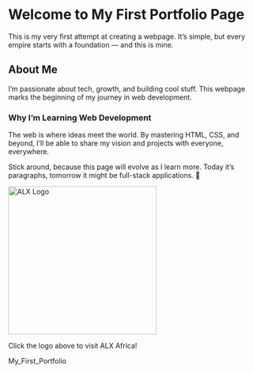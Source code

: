 <!DOCTYPE html>
<html lang="en">
<head>
  <meta charset="UTF-8">
  <title>My First Cool Webpage</title>
</head>
<body>
  <h1>Welcome to My First Portfolio Page</h1>
  <p>This is my very first attempt at creating a webpage. It’s simple, but every empire starts with a foundation — and this is mine.</p>

  <h2>About Me</h2>
  <p>I’m passionate about tech, growth, and building cool stuff. This webpage marks the beginning of my journey in web development.</p>

  <h3>Why I’m Learning Web Development</h3>
  <p>The web is where ideas meet the world. By mastering HTML, CSS, and beyond, I’ll be able to share my vision and projects with everyone, everywhere.</p>

  <p>Stick around, because this page will evolve as I learn more. Today it’s paragraphs, tomorrow it might be full-stack applications. 🚀</p>

  <a href="https://www.alxafrica.com" target="_blank">
    <img src="https://i.ibb.co/gTDZZT8/ALX-Logo-07.png" alt="ALX Logo" width="300">
  </a>
  <p>Click the logo above to visit ALX Africa!</p>
</body>
</html>My_First_Portfolio